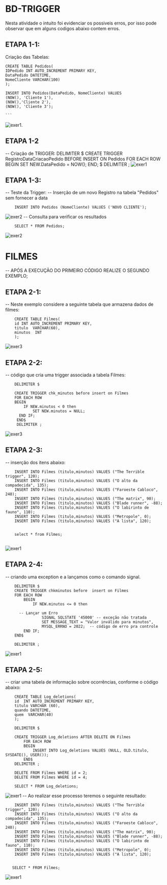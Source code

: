 # BD-TRIGGER

Nesta atividade o intuito foi evidenciar os possiveis erros, por isso pode observar que em alguns codigos abaixo contem erros.

## ETAPA 1-1:
 Criação das Tabelas:

    CREATE TABLE Pedidos(
    IDPedido INT AUTO_INCREMENT PRIMARY KEY,
    DataPedido DATETIME,
    NomeCliente VARCHAR(100)
    );

    INSERT INTO Pedidos(DataPedido, NomeCliente) VALUES
    (NOW(), 'Cliente 1'),
    (NOW(),'Cliente 2'),
    (NOW(),	'Cliente 3');

    ```
![exer1](https://github.com/Ig0rFA/BD-TRIGGER/blob/main/BD-TRIGGER/Pedidos%201.png).

## ETAPA 1-2
-- Criação de TRIGGER:
    DELIMITER $
    CREATE TRIGGER RegistroDataCriacaoPedido
    BEFORE INSERT ON Pedidos
    FOR EACH ROW
    BEGIN
	    SET NEW.DataPedido = NOW();
    END;
    $
    DELIMITER ;
    ![exer1](https://github.com/Ig0rFA/BD-TRIGGER/blob/main/BD-TRIGGER/Pedidos%201-2.png)
## ETAPA 1-3:
-- Teste da Trigger:
-- Inserção de um novo Registro na tabela "Pedidos" sem fornecer a data
```
    INSERT INTO Pedidos (NomeCliente) VALUES ('NOVO CLIENTE');
```
![exer2](https://github.com/Ig0rFA/BD-TRIGGER/blob/main/BD-TRIGGER/Pedidos%201-3.png)
-- Consulta para verificar os resultados
```
    SELECT * FROM Pedidos;
```
![exer2](https://github.com/Ig0rFA/BD-TRIGGER/blob/main/BD-TRIGGER/Pedidos%201-4.png)

# FILMES

-- APÓS A EXECUÇÃO DO PRIMEIRO CÓDIGO REALIZE O SEGUNDO EXEMPLO;
## ETAPA 2-1:
-- Neste exemplo considere a seguinte tabela que armazena dados de filmes:
```
    CREATE TABLE Filmes(
    id INT AUTO_INCREMENT PRIMARY KEY,
    titulo	VARCHAR(60),
    minutos  INT
    );
```
  ![exer3](https://github.com/Ig0rFA/BD-TRIGGER/blob/main/BD-TRIGGER/Filmes%201-1.png)

## ETAPA 2-2: 
-- código que cria uma trigger associada a tabela Filmes:
```
    DELIMITER $

    CREATE TRIGGER chk_minutos before insert on Filmes
    FOR EACH ROW
    BEGIN
	    IF NEW.minutos < 0 then
		    SET	NEW.minutos = NULL;
      END IF;
     END$   
     DELIMITER ;
 ```
![exer3](https://github.com/Ig0rFA/BD-TRIGGER/blob/main/BD-TRIGGER/Filmes%201-2.png)

## ETAPA 2-3: 
 -- inserção dos itens abaixo:
```
    INSERT INTO Filmes (titulo,minutos) VALUES ("The Terrible trigger", 120);
    INSERT INTO Filmes (titulo,minutos) VALUES ("O alto da compadecida", 135);
    INSERT INTO Filmes (titulo,minutos) VALUES ("Faroeste Cabloco", 240);
    INSERT INTO Filmes (titulo,minutos) VALUES ("The matrix", 90);
    INSERT INTO Filmes (titulo,minutos) VALUES ("Blade runner", -88);
    INSERT INTO Filmes (titulo,minutos) VALUES ("O labirinto de fauno", 110);
    INSERT INTO Filmes (titulo,minutos) VALUES ("Metropole", 0);
    INSERT INTO Filmes (titulo,minutos) VALUES ("A lista", 120);


    select * from Filmes;


```
![exer1](https://github.com/Ig0rFA/BD-TRIGGER/blob/main/BD-TRIGGER/Filmes%201-3.png)
## ETAPA 2-4:
-- criando uma exception e a lançamos como o comando signal.
```
    DELIMITER $
    CREATE TRIGGER chkminutos before  insert on Filmes
    FOR EACH ROW
	    BEGIN
		    IF NEW.minutos <= 0 then
        
      -- Lançar um Erro
			    SIGNAL SQLSTATE '45000' -- exceção não tratada
			    SET MESSAGE_TEXT = "Valor inválido para minutos",
			    MYSQL_ERRNO = 2022;  -- código de erro pra controle
        END IF;
    END$
    
    DELIMITER ;

```
![exer1](https://github.com/Ig0rFA/BD-TRIGGER/blob/main/BD-TRIGGER/Filmes%201-5.png)
## ETAPA 2-5:
-- criar uma tabela de informação sobre ocorrências, conforme o código abaixo:
```
    CREATE TABLE Log_deletions(
    id	INT AUTO_INCREMENT PRIMARY KEY,
    titulo VARCHAR (60),
    quando DATETIME,
    quem  VARCHAR(40)
    );

	DELIMITER $
    
    CREATE TRIGGER Log_deletions AFTER DELETE ON Filmes
		FOR EACH ROW 
        BEGIN 
			INSERT INTO Log_deletions VALUES (NULL, OLD.titulo, SYSDATE(), USER());
		END$
    DELIMITER ;

    DELETE FROM Filmes WHERE id = 2;
    DELETE FROM Filmes WHERE id = 4;

    SELECT * FROM Log_deletions; 
```
![exer1](https://github.com/Ig0rFA/BD-TRIGGER/blob/main/BD-TRIGGER/Filmes%201-6.png)
-- Ao realizar esse processo teremos o seguinte resultado:
```
    INSERT INTO Filmes (titulo,minutos) VALUES ("The Terrible trigger", 120);
    INSERT INTO Filmes (titulo,minutos) VALUES ("O alto da compadecida", 135);
    INSERT INTO Filmes (titulo,minutos) VALUES ("Faroeste Cabloco", 240);
    INSERT INTO Filmes (titulo,minutos) VALUES ("The matrix", 90);
    INSERT INTO Filmes (titulo,minutos) VALUES ("Blade runner", -88);
    INSERT INTO Filmes (titulo,minutos) VALUES ("O labirinto de fauno", 110);
    INSERT INTO Filmes (titulo,minutos) VALUES ("Metropole", 0);
    INSERT INTO Filmes (titulo,minutos) VALUES ("A lista", 120);


   SELECT * FROM Filmes;
   ```
![exer1](https://github.com/Ig0rFA/BD-TRIGGER/blob/main/BD-TRIGGER/Filmes%201-7.png)
